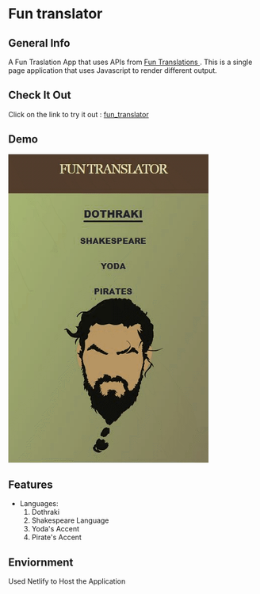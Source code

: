 # Fun translator

## General Info
A Fun Traslation App that uses APIs from <a href="https://funtranslations.com/"> Fun Translations </a>.
This is a single page application that uses Javascript to render different output.

## Check It Out
Click on the link to try it out : <a href="https://funtranslatorr.netlify.app/">fun_translator</a>

## Demo

![DEMO GIF](https://github.com/prithviBytes/fun_translator/blob/master/Fun%20translator.gif?raw=true)

## Features

<ul>
<li>Languages:
  <ol>
    <li>Dothraki</li>
    <li>Shakespeare Language</li>
    <li>Yoda's Accent</li>
    <li>Pirate's Accent</li>
  </ol>
</li>
</ul>


## Enviornment

Used Netlify to Host the Application

